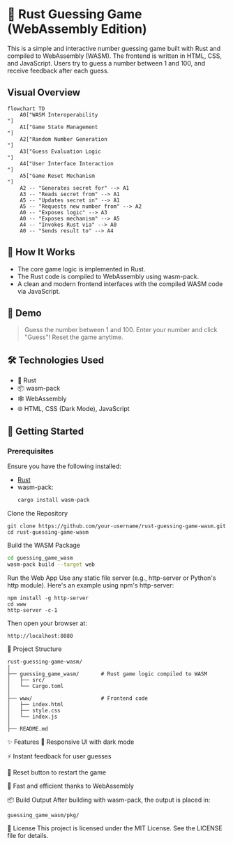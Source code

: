 # 🎯 Rust Guessing Game (WebAssembly Edition)

This is a simple and interactive number guessing game built with Rust and compiled to WebAssembly (WASM). The frontend is written in HTML, CSS, and JavaScript. Users try to guess a number between 1 and 100, and receive feedback after each guess.

## Visual Overview

```mermaid
flowchart TD
    A0["WASM Interoperability
"]
    A1["Game State Management
"]
    A2["Random Number Generation
"]
    A3["Guess Evaluation Logic
"]
    A4["User Interface Interaction
"]
    A5["Game Reset Mechanism
"]
    A2 -- "Generates secret for" --> A1
    A3 -- "Reads secret from" --> A1
    A5 -- "Updates secret in" --> A1
    A5 -- "Requests new number from" --> A2
    A0 -- "Exposes logic" --> A3
    A0 -- "Exposes mechanism" --> A5
    A4 -- "Invokes Rust via" --> A0
    A0 -- "Sends result to" --> A4
```


## 🧠 How It Works

- The core game logic is implemented in Rust.
- The Rust code is compiled to WebAssembly using wasm-pack.
- A clean and modern frontend interfaces with the compiled WASM code via JavaScript.

## 📸 Demo

> Guess the number between 1 and 100. Enter your number and click "Guess"! Reset the game anytime.

<!-- Optionally add a screenshot -->
<!-- ![Screenshot](./screenshot.png) -->

## 🛠️ Technologies Used

- 🦀 Rust
- 📦 wasm-pack
- 🕸️ WebAssembly
- 🌐 HTML, CSS (Dark Mode), JavaScript

## 🚀 Getting Started

### Prerequisites

Ensure you have the following installed:

- [Rust](https://rustup.rs)
- wasm-pack:  
  ```bash
  cargo install wasm-pack
  
Clone the Repository
```
git clone https://github.com/your-username/rust-guessing-game-wasm.git
cd rust-guessing-game-wasm
```

Build the WASM Package
 ```bash
cd guessing_game_wasm
wasm-pack build --target web
```

Run the Web App
Use any static file server (e.g., http-server or Python's http module). Here's an example using npm's http-server:

```
npm install -g http-server
cd www
http-server -c-1
```
Then open your browser at:
```
http://localhost:8080
```
📁 Project Structure
```
rust-guessing-game-wasm/
│
├── guessing_game_wasm/       # Rust game logic compiled to WASM
│   ├── src/
│   └── Cargo.toml
│
├── www/                      # Frontend code
│   ├── index.html
│   ├── style.css
│   └── index.js
│
├── README.md
```

✨ Features
🎨 Responsive UI with dark mode

⚡ Instant feedback for user guesses

🔁 Reset button to restart the game

🚀 Fast and efficient thanks to WebAssembly

📦 Build Output
After building with wasm-pack, the output is placed in:
```
guessing_game_wasm/pkg/
```
📃 License
This project is licensed under the MIT License. See the LICENSE file for details.








